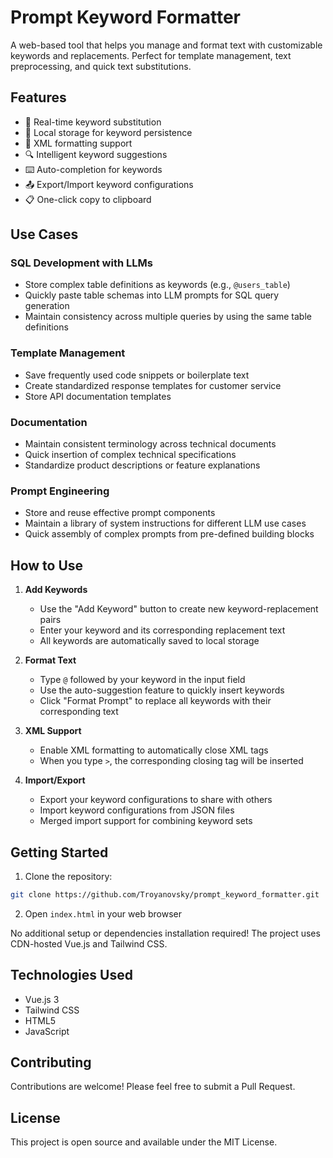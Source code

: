 # Prompt Keyword Formatter

A web-based tool that helps you manage and format text with customizable keywords and replacements. Perfect for template management, text preprocessing, and quick text substitutions.

## Features

- 🔄 Real-time keyword substitution
- 💾 Local storage for keyword persistence
- 📝 XML formatting support
- 🔍 Intelligent keyword suggestions
- ⌨️ Auto-completion for keywords
- 📤 Export/Import keyword configurations
- 📋 One-click copy to clipboard

## Use Cases

### SQL Development with LLMs
- Store complex table definitions as keywords (e.g., `@users_table`)
- Quickly paste table schemas into LLM prompts for SQL query generation
- Maintain consistency across multiple queries by using the same table definitions

### Template Management
- Save frequently used code snippets or boilerplate text
- Create standardized response templates for customer service
- Store API documentation templates

### Documentation
- Maintain consistent terminology across technical documents
- Quick insertion of complex technical specifications
- Standardize product descriptions or feature explanations

### Prompt Engineering
- Store and reuse effective prompt components
- Maintain a library of system instructions for different LLM use cases
- Quick assembly of complex prompts from pre-defined building blocks

## How to Use

1. **Add Keywords**
   - Use the "Add Keyword" button to create new keyword-replacement pairs
   - Enter your keyword and its corresponding replacement text
   - All keywords are automatically saved to local storage

2. **Format Text**
   - Type `@` followed by your keyword in the input field
   - Use the auto-suggestion feature to quickly insert keywords
   - Click "Format Prompt" to replace all keywords with their corresponding text

3. **XML Support**
   - Enable XML formatting to automatically close XML tags
   - When you type `>`, the corresponding closing tag will be inserted

4. **Import/Export**
   - Export your keyword configurations to share with others
   - Import keyword configurations from JSON files
   - Merged import support for combining keyword sets

## Getting Started

1. Clone the repository:
```bash
git clone https://github.com/Troyanovsky/prompt_keyword_formatter.git
```

2. Open `index.html` in your web browser

No additional setup or dependencies installation required! The project uses CDN-hosted Vue.js and Tailwind CSS.

## Technologies Used

- Vue.js 3
- Tailwind CSS
- HTML5
- JavaScript

## Contributing

Contributions are welcome! Please feel free to submit a Pull Request.

## License

This project is open source and available under the MIT License.
